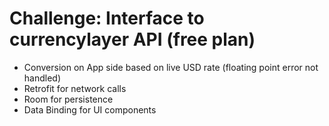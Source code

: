 # Challenge: Interface to currencylayer API (free plan)

* Conversion on App side based on live USD rate (floating point error not handled)<br/>
* Retrofit for network calls<br/>
* Room for persistence<br/>
* Data Binding for UI components<br/>


